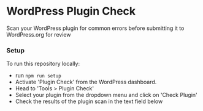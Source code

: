# WordPress Plugin Check
Scan your WordPress plugin for common errors before submitting it to WordPress.org for review


### Setup

To run this repository locally:
- run `npm run setup`
- Activate 'Plugin Check' from the WordPress dashboard.
- Head to 'Tools > Plugin Check'
- Select your plugin from the dropdown menu and click on 'Check Plugin'
- Check the results of the plugin scan in the text field below